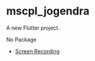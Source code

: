 # mscpl_jogendra

A new Flutter project.

No Package

- [Screen Recording ](https://drive.google.com/file/d/1kW0lPaUr6GZlyGFtC8S3k_54ornrcj9t/view?usp=sharing)
